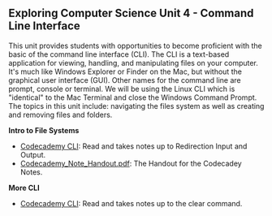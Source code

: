 ## Exploring Computer Science Unit 4 - Command Line Interface

This unit provides students with opportunities to become proficient with the basic of the command line interface (CLI). The CLI is a text-based application for viewing, handling, and manipulating files on your computer. It's much like Windows Explorer or Finder on the Mac, but without the graphical user interface (GUI). Other names for the command line are prompt, console or terminal. We will be using the Linux CLI which is "identical" to the Mac Terminal and close the Windows Command Prompt. The topics in this unit include: navigating the files system as well as creating and removing files and folders.

**Intro to File Systems**
* [Codecademy CLI](./https://www.codecademy.com/learn/learn-the-command-line): Read and takes notes up to Redirection Input and Output.
* [Codecademy_Note_Handout.pdf](./Codecademy_Note_Handout.pdf): The Handout for the Codecadey Notes.

**More CLI**
* [Codecademy CLI](./https://www.codecademy.com/learn/learn-the-command-line): Read and takes notes up to the clear command.
